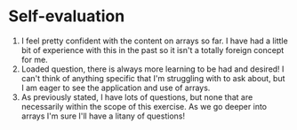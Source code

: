 # Self-evaluation

1. I feel pretty confident with the content on arrays so far. I have had a little bit of experience with this in the past so it isn't a totally foreign concept for me.
1. Loaded question, there is always more learning to be had and desired! I can't think of anything specific that I'm struggling with to ask about, but I am eager to see the application and use of arrays.
1. As previously stated, I have lots of questions, but none that are necessarily within the scope of this exercise. As we go deeper into arrays I'm sure I'll have a litany of questions!